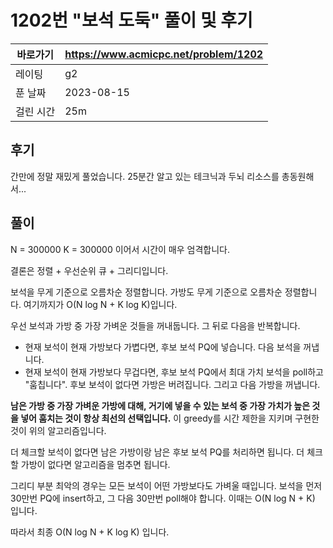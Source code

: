 # 1202번 "보석 도둑" 풀이 및 후기

| 바로가기  | <https://www.acmicpc.net/problem/1202> |
|-------|----------------------------------------|
| 레이팅   | g2                                     |
| 푼 날짜  | 2023-08-15                             |
| 걸린 시간 | 25m                                    |

## 후기

간만에 정말 재밌게 풀었습니다.
25분간 알고 있는 테크닉과 두뇌 리소스를 총동원해서...

## 풀이

N = 300000 K = 300000 이어서 시간이 매우 엄격합니다.

결론은 정렬 + 우선순위 큐 + 그리디입니다.

보석을 무게 기준으로 오름차순 정렬합니다.
가방도 무게 기준으로 오름차순 정렬합니다.
여기까지가 O(N log N + K log K)입니다.

우선 보석과 가방 중 가장 가벼운 것들을 꺼내둡니다.
그 뒤로 다음을 반복합니다.

- 현재 보석이 현재 가방보다 가볍다면, 후보 보석 PQ에 넣습니다. 다음 보석을 꺼냅니다.
- 현재 보석이 현재 가방보다 무겁다면, 후보 보석 PQ에서 최대 가치 보석을 poll하고 "훔칩니다".
  후보 보석이 없다면 가방은 버려집니다.
  그리고 다음 가방을 꺼냅니다.

**남은 가방 중 가장 가벼운 가방에 대해, 거기에 넣을 수 있는 보석 중 가장 가치가 높은 것을 넣어 훔치는 것이 항상 최선의 선택입니다.**
이 greedy를 시간 제한을 지키며 구현한 것이 위의 알고리즘입니다.

더 체크할 보석이 없다면 남은 가방이랑 남은 후보 보석 PQ를 처리하면 됩니다.
더 체크할 가방이 없다면 알고리즘을 멈추면 됩니다.

그리디 부분 최악의 경우는 모든 보석이 어떤 가방보다도 가벼울 때입니다.
보석을 먼저 30만번 PQ에 insert하고, 그 다음 30만번 poll해야 합니다.
이때는 O(N log N + K) 입니다.

따라서 최종 O(N log N + K log K) 입니다.
